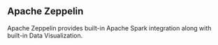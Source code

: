 ## Apache Zeppelin

Apache Zeppelin provides built-in Apache Spark integration along with built-in Data Visualization.
